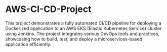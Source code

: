 # AWS-CI-CD-Project
This project demonstrates a fully automated CI/CD pipeline for deploying a Dockerized application to an AWS EKS (Elastic Kubernetes Service) cluster using Jenkins. The project integrates various DevOps tools and practices, showcasing how to build, test, and deploy a microservices-based application efficiently.
